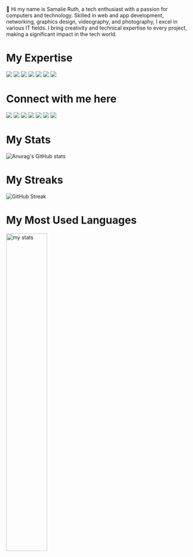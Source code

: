 👋 Hi my name is Samalie Ruth, a tech enthusiast with a passion for computers and technology. Skilled in web and app development, networking, graphics design, videography, and photography, I excel in various IT fields. I bring creativity and technical expertise to every project, making a significant impact in the tech world.

# My Expertise

<img src='https://img.shields.io/badge/Python-FFD43B?style=for-the-badge&logo=python&logoColor=blue'> <img src='https://img.shields.io/badge/HTML5-E34F26?style=for-the-badge&logo=html5&logoColor=white'> <img src='https://img.shields.io/badge/JavaScript-323330?style=for-the-badge&logo=javascript&logoColor=F7DF1E'> <img src='https://img.shields.io/badge/React_Native-20232A?style=for-the-badge&logo=react&logoColor=61DAFB'> <img src='https://img.shields.io/badge/React-20232A?style=for-the-badge&logo=react&logoColor=61DAFB'> <img src=' https://img.shields.io/badge/Kotlin-B125EA?style=for-the-badge&logo=kotlin&logoColor=white'> <img src='https://img.shields.io/badge/Canva-%2300C4CC.svg?&style=for-the-badge&logo=Canva&logoColor=white'>

# Connect with me here
<img src='https://img.shields.io/badge/GitHub-100000?style=for-the-badge&logo=github&logoColor=white'> <img src='https://img.shields.io/badge/Twitter-1DA1F2?style=for-the-badge&logo=twitter&logoColor=white'>
<img src='https://img.shields.io/badge/X-000000?style=for-the-badge&logo=x&logoColor=white'> <img src='https://img.shields.io/badge/LinkedIn-0077B5?style=for-the-badge&logo=linkedin&logoColor=white'>
<img src='https://img.shields.io/badge/Behance-0054F7?style=for-the-badge&logo=behance&logoColor=white'> <img src='https://img.shields.io/badge/Slack-4A154B?style=for-the-badge&logo=slack&logoColor=white'> 
<img src='https://img.shields.io/badge/Snapchat-FFFC00?style=for-the-badge&logo=snapchat&logoColor=white'>

# My Stats
![Anurag's GitHub stats](https://github-readme-stats.vercel.app/api?username=Samalieruth01&show_icons=true&theme=radical) 

# My Streaks
![GitHub Streak](https://streak-stats.demolab.com?user=Samalieruth01&theme=radical) 

# My Most Used Languages 
<img  alt="my stats" align = "left" width = "47%" src ="https://github-readme-stats.vercel.app/api/top-langs/?username=Samalieruth01&layout=compact&bg_color=ffffff00&text_color=ffffff"/> 



